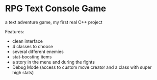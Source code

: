 # RPG Text Console Game
a text adventure game, my first real C++ project

Features:
- clean interface
- 4 classes to choose
- several different enemies
- stat-boosting items
- a story in the menu and during the fights
- Debug Mode (access to custom move creator and a class with super high stats)


  

